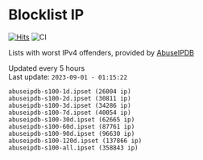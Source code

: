 # Blocklist IP

[![Hits](https://hits.seeyoufarm.com/api/count/incr/badge.svg?url=https%3A%2F%2Fgithub.com%2Fborestad%2Fblocklist-ip%2F&count_bg=%2379C83D&title_bg=%23555555&icon=&icon_color=%23E7E7E7&title=hits&edge_flat=false)](https://hits.seeyoufarm.com)  ![CI](https://img.shields.io/github/workflow/status/borestad/blocklist-ip/CI?style=flat-square)

Lists with worst IPv4 offenders, provided by [AbuseIPDB](https://www.abuseipdb.com/)

<!-- FOOTER-PLACEHOLDER -->
Updated every 5 hours<br>
Last update: `2023-09-01 - 01:15:22`
```
abuseipdb-s100-1d.ipset (26004 ip)
abuseipdb-s100-2d.ipset (30811 ip)
abuseipdb-s100-3d.ipset (34286 ip)
abuseipdb-s100-7d.ipset (40054 ip)
abuseipdb-s100-30d.ipset (62665 ip)
abuseipdb-s100-60d.ipset (87761 ip)
abuseipdb-s100-90d.ipset (96630 ip)
abuseipdb-s100-120d.ipset (137866 ip)
abuseipdb-s100-all.ipset (358843 ip)
```
